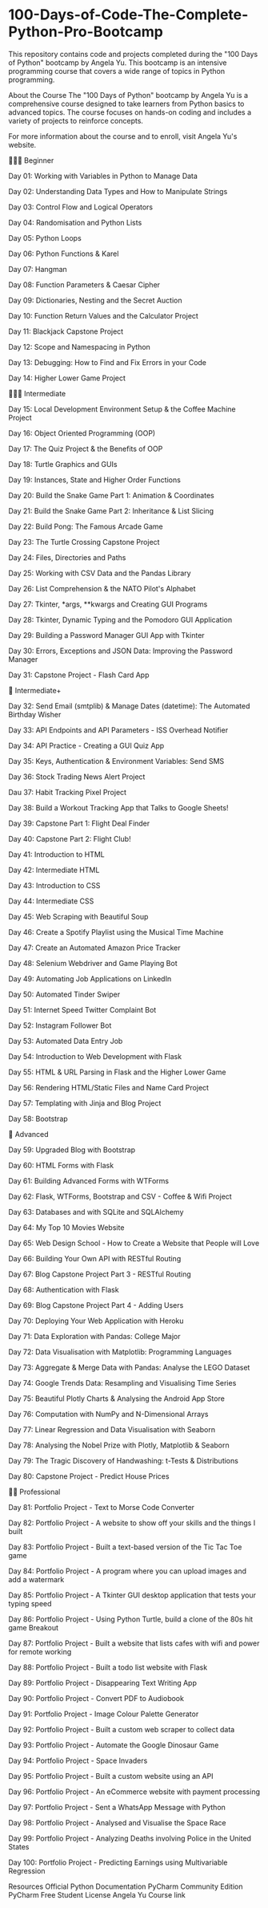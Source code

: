 # 100-Days-of-Code-The-Complete-Python-Pro-Bootcamp
This repository contains code and projects completed during the "100 Days of Python" bootcamp by Angela Yu. This bootcamp is an intensive programming course that covers a wide range of topics in Python programming.

About the Course
The "100 Days of Python" bootcamp by Angela Yu is a comprehensive course designed to take learners from Python basics to advanced topics. The course focuses on hands-on coding and includes a variety of projects to reinforce concepts.

For more information about the course and to enroll, visit Angela Yu's website.


👨🏻‍🎓 Beginner

Day 01: Working with Variables in Python to Manage Data

Day 02: Understanding Data Types and How to Manipulate Strings

Day 03: Control Flow and Logical Operators

Day 04: Randomisation and Python Lists

Day 05: Python Loops

Day 06: Python Functions & Karel

Day 07: Hangman

Day 08: Function Parameters & Caesar Cipher

Day 09: Dictionaries, Nesting and the Secret Auction

Day 10: Function Return Values and the Calculator Project

Day 11: Blackjack Capstone Project

Day 12: Scope and Namespacing in Python

Day 13: Debugging: How to Find and Fix Errors in your Code

Day 14: Higher Lower Game Project


🏋🏻‍♂️ Intermediate

Day 15: Local Development Environment Setup & the Coffee Machine Project

Day 16: Object Oriented Programming (OOP)

Day 17: The Quiz Project & the Benefits of OOP

Day 18: Turtle Graphics and GUIs

Day 19: Instances, State and Higher Order Functions

Day 20: Build the Snake Game Part 1: Animation & Coordinates

Day 21: Build the Snake Game Part 2: Inheritance & List Slicing

Day 22: Build Pong: The Famous Arcade Game

Day 23: The Turtle Crossing Capstone Project

Day 24: Files, Directories and Paths

Day 25: Working with CSV Data and the Pandas Library

Day 26: List Comprehension & the NATO Pilot's Alphabet

Day 27: Tkinter, *args, **kwargs and Creating GUI Programs

Day 28: Tkinter, Dynamic Typing and the Pomodoro GUI Application

Day 29: Building a Password Manager GUI App with Tkinter

Day 30: Errors, Exceptions and JSON Data: Improving the Password Manager

Day 31: Capstone Project - Flash Card App


💪 Intermediate+

Day 32: Send Email (smtplib) & Manage Dates (datetime): The Automated Birthday Wisher

Day 33: API Endpoints and API Parameters - ISS Overhead Notifier

Day 34: API Practice - Creating a GUI Quiz App

Day 35: Keys, Authentication & Environment Variables: Send SMS

Day 36: Stock Trading News Alert Project

Dau 37: Habit Tracking Pixel Project

Day 38: Build a Workout Tracking App that Talks to Google Sheets!

Day 39: Capstone Part 1: Flight Deal Finder

Day 40: Capstone Part 2: Flight Club!

Day 41: Introduction to HTML

Day 42: Intermediate HTML

Day 43: Introduction to CSS

Day 44: Intermediate CSS

Day 45: Web Scraping with Beautiful Soup

Day 46: Create a Spotify Playlist using the Musical Time Machine

Day 47: Create an Automated Amazon Price Tracker

Day 48: Selenium Webdriver and Game Playing Bot

Day 49: Automating Job Applications on LinkedIn

Day 50: Automated Tinder Swiper

Day 51: Internet Speed Twitter Complaint Bot

Day 52: Instagram Follower Bot

Day 53: Automated Data Entry Job

Day 54: Introduction to Web Development with Flask

Day 55: HTML & URL Parsing in Flask and the Higher Lower Game

Day 56: Rendering HTML/Static Files and Name Card Project

Day 57: Templating with Jinja and Blog Project

Day 58: Bootstrap


🚀 Advanced

Day 59: Upgraded Blog with Bootstrap

Day 60: HTML Forms with Flask

Day 61: Building Advanced Forms with WTForms

Day 62: Flask, WTForms, Bootstrap and CSV - Coffee & Wifi Project

Day 63: Databases and with SQLite and SQLAlchemy

Day 64: My Top 10 Movies Website

Day 65: Web Design School - How to Create a Website that People will Love

Day 66: Building Your Own API with RESTful Routing

Day 67: Blog Capstone Project Part 3 - RESTful Routing

Day 68: Authentication with Flask

Day 69: Blog Capstone Project Part 4 - Adding Users

Day 70: Deploying Your Web Application with Heroku

Day 71: Data Exploration with Pandas: College Major

Day 72: Data Visualisation with Matplotlib: Programming Languages

Day 73: Aggregate & Merge Data with Pandas: Analyse the LEGO Dataset

Day 74: Google Trends Data: Resampling and Visualising Time Series

Day 75: Beautiful Plotly Charts & Analysing the Android App Store

Day 76: Computation with NumPy and N-Dimensional Arrays

Day 77: Linear Regression and Data Visualisation with Seaborn

Day 78: Analysing the Nobel Prize with Plotly, Matplotlib & Seaborn

Day 79: The Tragic Discovery of Handwashing: t-Tests & Distributions

Day 80: Capstone Project - Predict House Prices


👨‍💻 Professional

Day 81: Portfolio Project - Text to Morse Code Converter

Day 82: Portfolio Project - A website to show off your skills and the things I built

Day 83: Portfolio Project - Built a text-based version of the Tic Tac Toe game

Day 84: Portfolio Project - A program where you can upload images and add a watermark

Day 85: Portfolio Project - A Tkinter GUI desktop application that tests your typing speed

Day 86: Portfolio Project - Using Python Turtle, build a clone of the 80s hit game Breakout

Day 87: Portfolio Project - Built a website that lists cafes with wifi and power for remote working

Day 88: Portfolio Project - Built a todo list website with Flask

Day 89: Portfolio Project - Disappearing Text Writing App

Day 90: Portfolio Project - Convert PDF to Audiobook

Day 91: Portfolio Project - Image Colour Palette Generator

Day 92: Portfolio Project - Built a custom web scraper to collect data

Day 93: Portfolio Project - Automate the Google Dinosaur Game

Day 94: Portfolio Project - Space Invaders

Day 95: Portfolio Project - Built a custom website using an API

Day 96: Portfolio Project - An eCommerce website with payment processing

Day 97: Portfolio Project - Sent a WhatsApp Message with Python

Day 98: Portfolio Project - Analysed and Visualise the Space Race

Day 99: Portfolio Project - Analyzing Deaths involving Police in the United States

Day 100: Portfolio Project - Predicting Earnings using Multivariable Regression

Resources
Official Python Documentation
PyCharm Community Edition
PyCharm Free Student License
Angela Yu Course link

